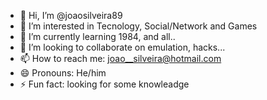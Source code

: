 - 👋 Hi, I’m @joaosilveira89
- 👀 I’m interested in Tecnology, Social/Network and Games
- 🌱 I’m currently learning 1984, and all..
- 💞️ I’m looking to collaborate on emulation, hacks...
- 📫 How to reach me: joao__silveira@hotmail.com
- 😄 Pronouns: He/him
- ⚡ Fun fact: looking for some knowleadge

<!---
joaosilveira89/joaosilveira89 is a ✨ special ✨ repository because its `README.md` (this file) appears on your GitHub profile.
You can click the Preview link to take a look at your changes.
--->
